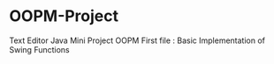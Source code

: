 # OOPM-Project
Text Editor Java Mini Project
OOPM First file :
Basic Implementation of Swing Functions
